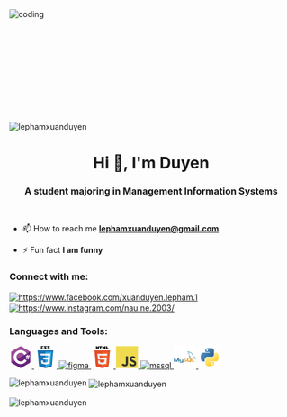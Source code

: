 

<img align="right" alt="coding" width="100%" height="200px" src="https://i.pinimg.com/originals/fc/58/68/fc58680a30c8e4d27c4837a6909578af.gif">

<p align="left"> <img src="https://komarev.com/ghpvc/?username=lephamxuanduyen&label=Profile%20views&color=0e75b6&style=flat" alt="lephamxuanduyen" /> </p>
<h1 align="center">Hi 👋, I'm Duyen</h1>
<h3 align="center">A student majoring in Management Information Systems</h3> <br>

- 📫 How to reach me **lephamxuanduyen@gmail.com**

- ⚡ Fun fact **I am funny**

<h3 align="left">Connect with me:</h3>
<p align="left">
<a href="https://fb.com/https://www.facebook.com/xuanduyen.lepham.1" target="blank"><img align="center" src="https://raw.githubusercontent.com/rahuldkjain/github-profile-readme-generator/master/src/images/icons/Social/facebook.svg" alt="https://www.facebook.com/xuanduyen.lepham.1" height="30" width="40" /></a>
<a href="https://instagram.com/https://www.instagram.com/nau.ne.2003/" target="blank"><img align="center" src="https://raw.githubusercontent.com/rahuldkjain/github-profile-readme-generator/master/src/images/icons/Social/instagram.svg" alt="https://www.instagram.com/nau.ne.2003/" height="30" width="40" /></a>
</p>

<h3 align="left">Languages and Tools:</h3>
<p align="left"> <a href="https://www.w3schools.com/cs/" target="_blank" rel="noreferrer"> <img src="https://raw.githubusercontent.com/devicons/devicon/master/icons/csharp/csharp-original.svg" alt="csharp" width="40" height="40"/> </a> <a href="https://www.w3schools.com/css/" target="_blank" rel="noreferrer"> <img src="https://raw.githubusercontent.com/devicons/devicon/master/icons/css3/css3-original-wordmark.svg" alt="css3" width="40" height="40"/> </a> <a href="https://www.figma.com/" target="_blank" rel="noreferrer"> <img src="https://www.vectorlogo.zone/logos/figma/figma-icon.svg" alt="figma" width="40" height="40"/> </a> <a href="https://www.w3.org/html/" target="_blank" rel="noreferrer"> <img src="https://raw.githubusercontent.com/devicons/devicon/master/icons/html5/html5-original-wordmark.svg" alt="html5" width="40" height="40"/> </a> <a href="https://developer.mozilla.org/en-US/docs/Web/JavaScript" target="_blank" rel="noreferrer"> <img src="https://raw.githubusercontent.com/devicons/devicon/master/icons/javascript/javascript-original.svg" alt="javascript" width="40" height="40"/> </a> <a href="https://www.microsoft.com/en-us/sql-server" target="_blank" rel="noreferrer"> <img src="https://www.svgrepo.com/show/303229/microsoft-sql-server-logo.svg" alt="mssql" width="40" height="40"/> </a> <a href="https://www.mysql.com/" target="_blank" rel="noreferrer"> <img src="https://raw.githubusercontent.com/devicons/devicon/master/icons/mysql/mysql-original-wordmark.svg" alt="mysql" width="40" height="40"/> </a> <a href="https://www.python.org" target="_blank" rel="noreferrer"> <img src="https://raw.githubusercontent.com/devicons/devicon/master/icons/python/python-original.svg" alt="python" width="40" height="40"/> </a> </p>

<p><img align="left" src="https://github-readme-stats.vercel.app/api/top-langs?username=lephamxuanduyen&show_icons=true&locale=en&layout=compact" alt="lephamxuanduyen" /></p>

<p>&nbsp;<img align="center" src="https://github-readme-stats.vercel.app/api?username=lephamxuanduyen&show_icons=true&locale=en" alt="lephamxuanduyen" /></p>

<p><img align="center" src="https://github-readme-streak-stats.herokuapp.com/?user=lephamxuanduyen&" alt="lephamxuanduyen" /></p>
